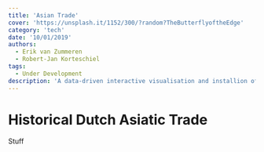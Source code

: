 ```yaml
---
title: 'Asian Trade'
cover: 'https://unsplash.it/1152/300/?random?TheButterflyoftheEdge'
category: 'tech'
date: '10/01/2019'
authors:
  - Erik van Zummeren
  - Robert-Jan Korteschiel
tags:
  - Under Development
description: 'A data-driven interactive visualisation and installion of the historical dutch asiatic trade'
---
```


# Historical Dutch Asiatic Trade

Stuff